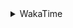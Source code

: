 <details>
 <summary>WakaTime</summary>

<!--START_SECTION:waka-->
![Profile Views](http://img.shields.io/badge/Profile%20Views-10-blue)

**🐱 My Github Data** 

> 🏆 398 Contributions in the Year 2021
 > 
> 📦 249.2 kB Used in Github's Storage 
 > 
> 🚫 Not Opted to Hire
 > 
> 📜 47 Public Repositories 
 > 
> 🔑 1 Private Repository 
 > 
**I'm a Night 🦉** 

```text
🌞 Morning    44 commits     ███░░░░░░░░░░░░░░░░░░░░░░   13.5% 
🌆 Daytime    117 commits    █████████░░░░░░░░░░░░░░░░   35.89% 
🌃 Evening    132 commits    ██████████░░░░░░░░░░░░░░░   40.49% 
🌙 Night      33 commits     ██░░░░░░░░░░░░░░░░░░░░░░░   10.12%

```
📅 **I'm Most Productive on Monday** 

```text
Monday       57 commits     ████░░░░░░░░░░░░░░░░░░░░░   17.48% 
Tuesday      50 commits     ███░░░░░░░░░░░░░░░░░░░░░░   15.34% 
Wednesday    43 commits     ███░░░░░░░░░░░░░░░░░░░░░░   13.19% 
Thursday     54 commits     ████░░░░░░░░░░░░░░░░░░░░░   16.56% 
Friday       50 commits     ███░░░░░░░░░░░░░░░░░░░░░░   15.34% 
Saturday     36 commits     ██░░░░░░░░░░░░░░░░░░░░░░░   11.04% 
Sunday       36 commits     ██░░░░░░░░░░░░░░░░░░░░░░░   11.04%

```


📊 **This Week I Spent My Time On** 

```text
⌚︎ Time Zone: Asia/Shanghai

💬 Programming Languages: 
Go                       14 hrs 36 mins      ██████████░░░░░░░░░░░░░░░   39.9% 
JavaScript               12 hrs 11 mins      ████████░░░░░░░░░░░░░░░░░   33.28% 
Markdown                 2 hrs 6 mins        █░░░░░░░░░░░░░░░░░░░░░░░░   5.75% 
ca65 assembler           2 hrs               █░░░░░░░░░░░░░░░░░░░░░░░░   5.5% 
Python                   1 hr 38 mins        █░░░░░░░░░░░░░░░░░░░░░░░░   4.46%

🔥 Editors: 
VS Code                  35 hrs 43 mins      ████████████████████████░   97.53% 
IntelliJ                 54 mins             ░░░░░░░░░░░░░░░░░░░░░░░░░   2.47%

🐱‍💻 Projects: 
matcloud                 8 hrs 30 mins       █████░░░░░░░░░░░░░░░░░░░░   23.24% 
realworld                7 hrs 43 mins       █████░░░░░░░░░░░░░░░░░░░░   21.11% 
leetcode                 4 hrs 27 mins       ███░░░░░░░░░░░░░░░░░░░░░░   12.17% 
scripts                  3 hrs 55 mins       ██░░░░░░░░░░░░░░░░░░░░░░░   10.7% 
study                    3 hrs 47 mins       ██░░░░░░░░░░░░░░░░░░░░░░░   10.35%

💻 Operating System: 
Windows                  21 hrs 7 mins       ██████████████░░░░░░░░░░░   57.69% 
Linux                    15 hrs 29 mins      ██████████░░░░░░░░░░░░░░░   42.31%

```

**I Mostly Code in Go** 

```text
Go                       15 repos            ███████████░░░░░░░░░░░░░░   44.12% 
Java                     9 repos             ██████░░░░░░░░░░░░░░░░░░░   26.47% 
Python                   2 repos             █░░░░░░░░░░░░░░░░░░░░░░░░   5.88% 
Vue                      2 repos             █░░░░░░░░░░░░░░░░░░░░░░░░   5.88% 
HTML                     2 repos             █░░░░░░░░░░░░░░░░░░░░░░░░   5.88%

```


**Timeline**

![Chart not found](https://raw.githubusercontent.com/MaoLongLong/MaoLongLong/main/charts/bar_graph.png) 


 Last Updated on 14/09/2021
<!--END_SECTION:waka-->

</details>
